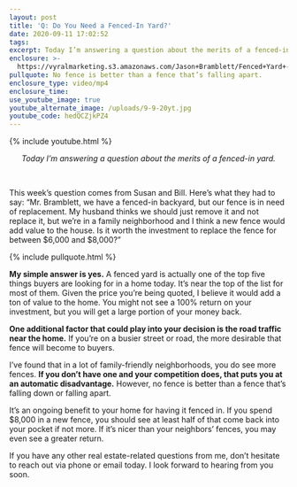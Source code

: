 ```yaml
---
layout: post
title: 'Q: Do You Need a Fenced-In Yard?'
date: 2020-09-11 17:02:52
tags:
excerpt: Today I’m answering a question about the merits of a fenced-in yard.
enclosure: >-
  https://vyralmarketing.s3.amazonaws.com/Jason+Bramblett/Fenced+Yard+-+Jason+Bramblett+Real+Estate.mp4
pullquote: No fence is better than a fence that’s falling apart.
enclosure_type: video/mp4
enclosure_time:
use_youtube_image: true
youtube_alternate_image: /uploads/9-9-20yt.jpg
youtube_code: hedQCZjkPZ4
---
```


{% include youtube.html %}

<center><em>Today I’m answering a question about the merits of a fenced-in yard.</em></center>

&nbsp;

This week’s question comes from Susan and Bill. Here’s what they had to say: “Mr. Bramblett, we have a fenced-in backyard, but our fence is in need of replacement. My husband thinks we should just remove it and not replace it, but we’re in a family neighborhood and I think a new fence would add value to the house. Is it worth the investment to replace the fence for between $6,000 and $8,000?”

{% include pullquote.html %}

**My simple answer is yes.** A fenced yard is actually one of the top five things buyers are looking for in a home today. It’s near the top of the list for most of them. Given the price you’re being quoted, I believe it would add a ton of value to the home. You might not see a 100% return on your investment, but you will get a large portion of your money back.

**One additional factor that could play into your decision is the road traffic near the home.** If you’re on a busier street or road, the more desirable that fence will become to buyers.&nbsp;

I’ve found that in a lot of family-friendly neighborhoods, you do see more fences. **If you don’t have one and your competition does, that puts you at an automatic disadvantage.** However, no fence is better than a fence that’s falling down or falling apart.

It’s an ongoing benefit to your home for having it fenced in. If you spend $8,000 in a new fence, you should see at least half of that come back into your pocket if not more. If it’s nicer than your neighbors’ fences, you may even see a greater return.

If you have any other real estate-related questions from me, don’t hesitate to reach out via phone or email today. I look forward to hearing from you soon.
